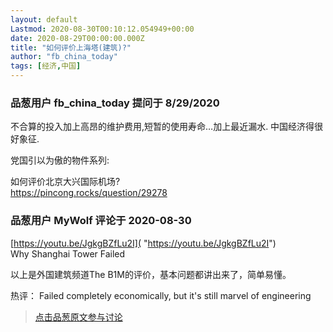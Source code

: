```yaml
---
layout: default
Lastmod: 2020-08-30T00:10:12.054949+00:00
date: 2020-08-29T00:00:00.000Z
title: "如何评价上海塔(建筑)?"
author: "fb_china_today"
tags: [经济,中国]
---
```



### 品葱用户 **fb_china_today** 提问于 8/29/2020
    
不合算的投入加上高昂的维护费用,短暂的使用寿命…加上最近漏水. 中国经济得很好象征.  
  
党国引以为傲的物件系列:  
  
如何评价北京大兴国际机场?  
https://pincong.rocks/question/29278
    
                

### 品葱用户 **MyWolf** 评论于 2020-08-30
        
[https://youtu.be/JgkgBZfLu2I]( "https://youtu.be/JgkgBZfLu2I")  
Why Shanghai Tower Failed  
  
以上是外国建筑频道The B1M的评价，基本问题都讲出来了，简单易懂。  
  
热评： Failed completely economically, but it's still marvel of engineering
        
                





> [点击品葱原文参与讨论](https://pincong.rocks/question/30437)

